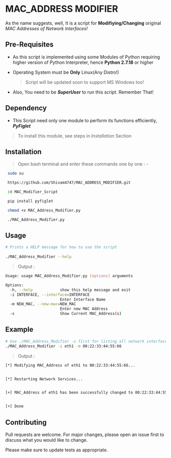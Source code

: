 # MAC_ADDRESS MODIFIER

As the name suggests, well, It is a script for **Modifiying/Changing** original *MAC Addresses of Network Interfaces!*

## Pre-Requisites

- As this script is implemented using some Modules of Python requiring higher version of Python Interpreter, hence **Python 2.7.18** or higher
- Operating System must be **Only** Linux(Any Distro!)

   > Script will be updated soon to support MS Windows too!
 - Also, You need to be ***SuperUser*** to run this script. Remember That!

## Dependency

- This Script need only one module to perform its functions efficiently, ***PyFiglet***
 > To install this module, see steps in *Installation* Section

## Installation

> Open bash terminal and enter these commands one by one : -
 
```bash 
 sudo su

 https://github.com/Shivam4747/MAC_ADDRESS_MODIFIER.git

 cd MAC_Modifier_Script

 pip install pyfiglet

 chmod +x MAC_Address_Modifier.py

 ./MAC_Address_Modifier.py
```     

## Usage

```bash
# Prints a HELP message for how to use the script
  
./MAC_Address_Modifier --help
```
 > Output :

```bash
Usage: usage MAC_Address_Modifier.py [options] arguments

Options:
  -h, --help            show this help message and exit
  -i INTERFACE, --interface=INTERFACE
                        Enter Interface Name
  -m NEW_MAC, --new-mac=NEW_MAC
                        Enter new MAC Address
  -s                    Show Current MAC_Address(s)
```

## Example

```bash
# Use ./MAC_Address_Modifier -s first for listing all network interfaces name, then use this command:-
./MAC_Address_Modifier -i eth1 -m 00:22:33:44:55:66
```
 > Output :

```bash
[*] Modifying MAC_Address of eth1 to 00:22:33:44:55:66...


[*] Restarting Network Services...


[+] MAC_Address of eth1 has been successfully changed to 00:22:33:44:55:66


[+] Done 
```

## Contributing
Pull requests are welcome. For major changes, please open an issue first to discuss what you would like to change.

Please make sure to update tests as appropriate.
